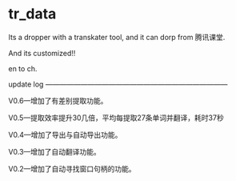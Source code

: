 # tr_data

Its a dropper with a transkater tool, and it can dorp from 腾讯课堂.

And its customized!!

en to ch.

update log
——————————————————————————

V0.6—增加了有差别提取功能。

V0.5—提取效率提升30几倍，平均每提取27条单词并翻译，耗时37秒

V0.4—增加了导出与自动导出功能。

V0.3—增加了自动翻译功能。

V0.2—增加了自动寻找窗口句柄的功能。
